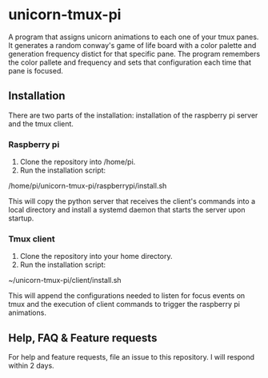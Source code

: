 # unicorn-tmux-pi
A program that assigns unicorn animations to each one of your tmux panes. It generates a random conway's game of life board with a color palette and generation frequency distict for that specific pane. The program remembers the color pallete and frequency and sets that configuration each time that pane is focused.

## Installation

There are two parts of the installation: installation of the raspberry pi server and the tmux client.

### Raspberry pi

1. Clone the repository into /home/pi.
2. Run the installation script:

/home/pi/unicorn-tmux-pi/raspberrypi/install.sh

This will copy the python server that receives the client's commands into a local directory and install a systemd daemon that starts the server upon startup.

### Tmux client

1. Clone the repository into your home directory.
2. Run the installation script:

~/unicorn-tmux-pi/client/install.sh

This will append the configurations needed to listen for focus events on tmux and the execution of client commands to trigger the raspberry pi animations.

## Help, FAQ & Feature requests

For help and feature requests, file an issue to this repository. I will respond within 2 days.
